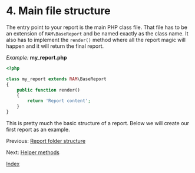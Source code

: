 # 4. Main file structure

The entry point to your report is the main PHP class file. That file has to be an 
extension of `RAM\BaseReport` and be named exactly as the class name. 
It also has to implement the `render()` method where all the report magic will 
happen and it will return the final report. 
 
*Example:* **my_report.php**

```php
<?php

class my_report extends RAM\BaseReport
{
    public function render()
    {
        return 'Report content';
    }
}
````
This is pretty much the basic structure of a report. Below we will create our first 
report as an example. 

Previous: [Report folder structure][1]

Next: [Helper methods][2]

[Index][3]

[1]:https://github.com/rocketgraph/sdk-php/blob/master/doc/FOLDER.md
[2]:https://github.com/rocketgraph/sdk-php/blob/master/doc/METHODS.md
[3]:https://github.com/rocketgraph/sdk-php/blob/master/doc/MANUAL.md